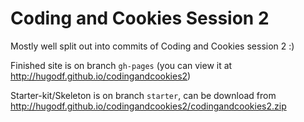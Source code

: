 # Coding and Cookies Session 2

Mostly well split out into commits of Coding and Cookies session 2 :)

Finished site is on branch `gh-pages` (you can view it at http://hugodf.github.io/codingandcookies2)  

Starter-kit/Skeleton is on branch `starter`, can be download from http://hugodf.github.io/codingandcookies2/codingandcookies2.zip